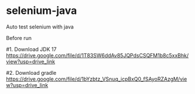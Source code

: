 # selenium-java
Auto test selenium with java

Before run 

#1. Download JDK 17
https://drive.google.com/file/d/1T83SW6ddAv85JQPdsCSQFM1b8c5xxBhk/view?usp=drive_link

#2. Download gradle
https://drive.google.com/file/d/1bYzbtz_VSnuq_icpBxQ0_fSAyoRZAzgM/view?usp=drive_link
